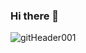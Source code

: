 ### Hi there 👋
![gitHeader001](https://github.com/mrk-hnr/mrk-hnr/assets/72196962/5aad951f-756e-4fe9-825a-fd8b7b85abb6)

<!--
**mrk-hnr/mrk-hnr** is a ✨ _special_ ✨ repository because its `README.md` (this file) appears on your GitHub profile.

Here are some ideas to get you started:

- 🔭 I’m currently working on ...
- 🌱 I’m currently learning ...
- 👯 I’m looking to collaborate on ...
- 🤔 I’m looking for help with ...
- 💬 Ask me about ...
- 📫 How to reach me: ...
- 😄 Pronouns: ...
- ⚡ Fun fact: ...
-->
